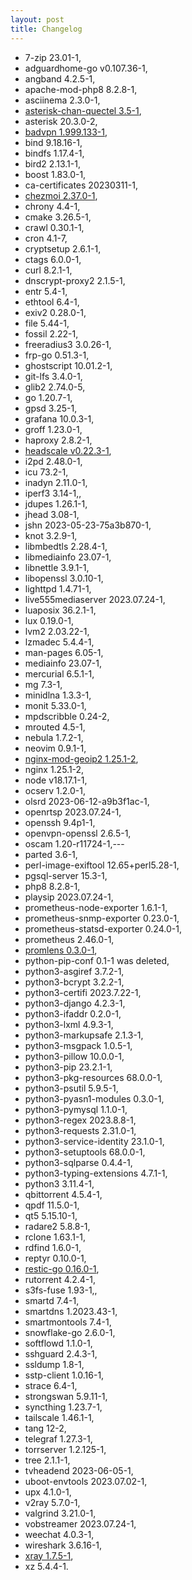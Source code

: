 ```yaml
---
layout: post
title: Changelog
---
```



* 7-zip 23.01-1,
* adguardhome-go v0.107.36-1,
* angband 4.2.5-1,
* apache-mod-php8 8.2.8-1,
* asciinema 2.3.0-1,
* [asterisk-chan-quectel 3.5-1](https://github.com/IchthysMaranatha/asterisk-chan-quectel),
* asterisk 20.3.0-2,
* [badvpn 1.999.133-1](https://github.com/ambrop72/badvpn),
* bind 9.18.16-1,
* bindfs 1.17.4-1,
* bird2 2.13.1-1,
* boost 1.83.0-1,
* ca-certificates 20230311-1,
* [chezmoi 2.37.0-1](https://www.chezmoi.io/),
* chrony 4.4-1,
* cmake 3.26.5-1,
* crawl 0.30.1-1,
* cron 4.1-7,
* cryptsetup 2.6.1-1,
* ctags 6.0.0-1,
* curl 8.2.1-1,
* dnscrypt-proxy2 2.1.5-1,
* entr 5.4-1,
* ethtool 6.4-1,
* exiv2 0.28.0-1,
* file 5.44-1,
* fossil 2.22-1,
* freeradius3 3.0.26-1,
* frp-go 0.51.3-1,
* ghostscript 10.01.2-1,
* git-lfs 3.4.0-1,
* glib2 2.74.0-5,
* go 1.20.7-1,
* gpsd 3.25-1,
* grafana 10.0.3-1,
* groff 1.23.0-1,
* haproxy 2.8.2-1,
* [headscale v0.22.3-1](https://github.com/juanfont/headscale),
* i2pd 2.48.0-1,
* icu 73.2-1,
* inadyn 2.11.0-1,
* iperf3 3.14-1,,
* jdupes 1.26.1-1,
* jhead 3.08-1,
* jshn 2023-05-23-75a3b870-1,
* knot 3.2.9-1,
* libmbedtls 2.28.4-1,
* libmediainfo 23.07-1,
* libnettle 3.9.1-1,
* libopenssl 3.0.10-1,
* lighttpd 1.4.71-1,
* live555mediaserver 2023.07.24-1,
* luaposix 36.2.1-1,
* lux 0.19.0-1,
* lvm2 2.03.22-1,
* lzmadec 5.4.4-1,
* man-pages 6.05-1,
* mediainfo 23.07-1,
* mercurial 6.5.1-1,
* mg 7.3-1,
* minidlna 1.3.3-1,
* monit 5.33.0-1,
* mpdscribble 0.24-2,
* mrouted 4.5-1,
* nebula 1.7.2-1,
* neovim 0.9.1-1,
* [nginx-mod-geoip2 1.25.1-2](https://github.com/leev/ngx_http_geoip2_module),
* nginx 1.25.1-2,
* node v18.17.1-1,
* ocserv 1.2.0-1,
* olsrd 2023-06-12-a9b3f1ac-1,
* openrtsp 2023.07.24-1,
* openssh 9.4p1-1,
* openvpn-openssl 2.6.5-1,
* oscam 1.20-r11724-1,---
* parted 3.6-1,
* perl-image-exiftool 12.65+perl5.28-1,
* pgsql-server 15.3-1,
* php8 8.2.8-1,
* playsip 2023.07.24-1,
* prometheus-node-exporter 1.6.1-1,
* prometheus-snmp-exporter 0.23.0-1,
* prometheus-statsd-exporter 0.24.0-1,
* prometheus 2.46.0-1,
* [promlens 0.3.0-1](https://github.com/prometheus/promlens),
* python-pip-conf 0.1-1 was deleted,
* python3-asgiref 3.7.2-1,
* python3-bcrypt 3.2.2-1,
* python3-certifi 2023.7.22-1,
* python3-django 4.2.3-1,
* python3-ifaddr 0.2.0-1,
* python3-lxml 4.9.3-1,
* python3-markupsafe 2.1.3-1,
* python3-msgpack 1.0.5-1,
* python3-pillow 10.0.0-1,
* python3-pip 23.2.1-1,
* python3-pkg-resources 68.0.0-1,
* python3-psutil 5.9.5-1,
* python3-pyasn1-modules 0.3.0-1,
* python3-pymysql 1.1.0-1,
* python3-regex 2023.8.8-1,
* python3-requests 2.31.0-1,
* python3-service-identity 23.1.0-1,
* python3-setuptools 68.0.0-1,
* python3-sqlparse 0.4.4-1,
* python3-typing-extensions 4.7.1-1,
* python3 3.11.4-1,
* qbittorrent 4.5.4-1,
* qpdf 11.5.0-1,
* qt5 5.15.10-1,
* radare2 5.8.8-1,
* rclone 1.63.1-1,
* rdfind 1.6.0-1,
* reptyr 0.10.0-1,
* [restic-go 0.16.0-1](https://restic.net/),
* rutorrent 4.2.4-1,
* s3fs-fuse 1.93-1,,
* smartd 7.4-1,
* smartdns 1.2023.43-1,
* smartmontools 7.4-1,
* snowflake-go 2.6.0-1,
* softflowd 1.1.0-1,
* sshguard 2.4.3-1,
* ssldump 1.8-1,
* sstp-client 1.0.16-1,
* strace 6.4-1,
* strongswan 5.9.11-1,
* syncthing 1.23.7-1,
* tailscale 1.46.1-1,
* tang 12-2,
* telegraf 1.27.3-1,
* torrserver 1.2.125-1,
* tree 2.1.1-1,
* tvheadend 2023-06-05-1,
* uboot-envtools 2023.07.02-1,
* upx 4.1.0-1,
* v2ray 5.7.0-1,
* valgrind 3.21.0-1,
* vobstreamer 2023.07.24-1,
* weechat 4.0.3-1,
* wireshark 3.6.16-1,
* [xray 1.7.5-1](https://github.com/XTLS/Xray-core),
* xz 5.4.4-1.
